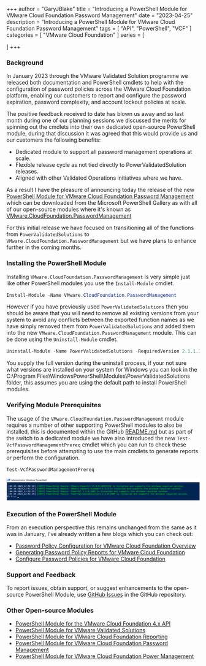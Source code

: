 +++
author = "GaryJBlake"
title = "Introducing a PowerShell Module for VMware Cloud Foundation Password Management"
date = "2023-04-25"
description = "Introducing a PowerShell Module for VMware Cloud Foundation Password Management"
tags = [
    "API",
    "PowerShell",
    "VCF"
]
categories = [
    "VMware Cloud Foundation"
]
series = [

]
+++

### Background

In January 2023 through the VMware Validated Solution programme we released both documentation and PowerShell cmdlets to help with the configuration of password policies across the VMware Cloud Foundation platform, enabling our customers to report and configure the password expiration, password complexity, and account lockout policies at scale.

The positive feedback received to date has blown us away and so last month during one of our planning sessions we discussed the merits
for spinning out the cmdlets into their own dedicated open-source PowerShell module, during that discussion it was agreed that this would provide us and our customers the following benefits:

* Dedicated module to support all password management operations at scale.
* Flexible release cycle as not tied directly to PowerValidatedSolution releases.
* Aligned with other Validated Operations initiatives where we have.

As a result I have the pleasure of announcing today the release of the new [PowerShell Module for VMware Cloud Foundation Password Management](https://github.com/vmware/powershell-module-for-vmware-cloud-foundation-password-management) which can be downloaded from the Microsoft PowerShell Gallery as with all of our open-source modules where it's known as [VMware.CloudFoundation.PasswordManagement](https://www.powershellgallery.com/packages/VMware.CloudFoundation.PasswordManagement)

For this initial release we have focused on transitioning all of the functions from `PowerValidatedSolutions` to `VMware.CloudFoundation.PasswordManagement` but we have plans to enhance further in the coming months.

### Installing the PowerShell Module

Installing `VMware.CloudFoundation.PasswordManagement` is very simple just like other PowerShell modules you use the `Install-Module` cmdlet.

``` PowerShell
Install-Module -Name VMware.CloudFoundation.PasswordManagement
```

However if you have previously used `PowerValidatedSolutions` then you should be aware that you will need to remove all existing versions from your system to avoid any conflicts between the exported function names as we have simply removed them from `PowerValidatedSolutions` and added them into the new `VMware.CloudFoundation.PasswordManagement` module. This can be done using the `Uninstall-Module` cmdlet.

``` PowerShell
Uninstall-Module -Name PowerValidatedSolutions -RequiredVersion 2.1.1.1000
```

You supply the full version during the uninstall process, if your not sure what versions are installed on your system for Windows you can look in the C:\Program Files\WindowsPowerShell\Modules\PowerValidatedSolutions folder, this assumes you are using the default path to install PowerShell modules.

### Verifying Module Prerequisites

The usage of the `VMware.CloudFoundation.PasswordManagement` module requires a number of other supporting PowerShell modules to also be installed, this is documented within the GitHub [README.md](https://github.com/vmware/powershell-module-for-vmware-cloud-foundation-password-management/blob/main/README.md) but as part of the switch to a dedicated module we have also introduced the new `Test-VcfPasswordManagementPrereq` cmdlet which you can run to check these prerequisites before attempting to use the main cmdlets to generate reports or perform the configuration.

``` PowerShell
Test-VcfPasswordManagementPrereq
```

![](/archive/2023/vcf-password-prereq.png)

### Execution of the PowerShell Module

From an execution perspective this remains unchanged from the same as it was in January, I've already written a few blogs which you can check out:

* [Password Policy Configuration for VMware Cloud Foundation Overview](/post/vvs/vvs-password-policy)
* [Generating Password Policy Reports for VMware Cloud Foundation](/post/vvs/vvs-password-policy-reports)
* [Configure Password Policies for VMware Cloud Foundation](/post/vvs/vvs-password-policy-config)

### Support and Feedback

To report issues, obtain support, or suggest enhancements to the open-source PowerShell Module, use [GitHub Issues](https://github.com/vmware/powershell-module-for-vmware-cloud-foundation-password-management/issues/new/choose) in the GitHub repository.

### Other Open-source Modules

* [PowerShell Module for the VMware Cloud Foundation 4.x API](https://github.com/vmware/powershell-module-for-vmware-cloud-foundation)
* [PowerShell Module for VMware Validated Solutions](https://github.com/vmware-samples/power-validated-solutions-for-cloud-foundation)
* [PowerShell Module for VMware Cloud Foundation Reporting](https://github.com/vmware/powershell-module-for-vmware-cloud-foundation-reporting)
* [PowerShell Module for VMware Cloud Foundation Password Management](https://github.com/vmware/powershell-module-for-vmware-cloud-foundation-password-management)
* [PowerShell Module for VMware Cloud Foundation Power Management](https://github.com/vmware/powershell-module-for-vmware-cloud-foundation-power-management)
